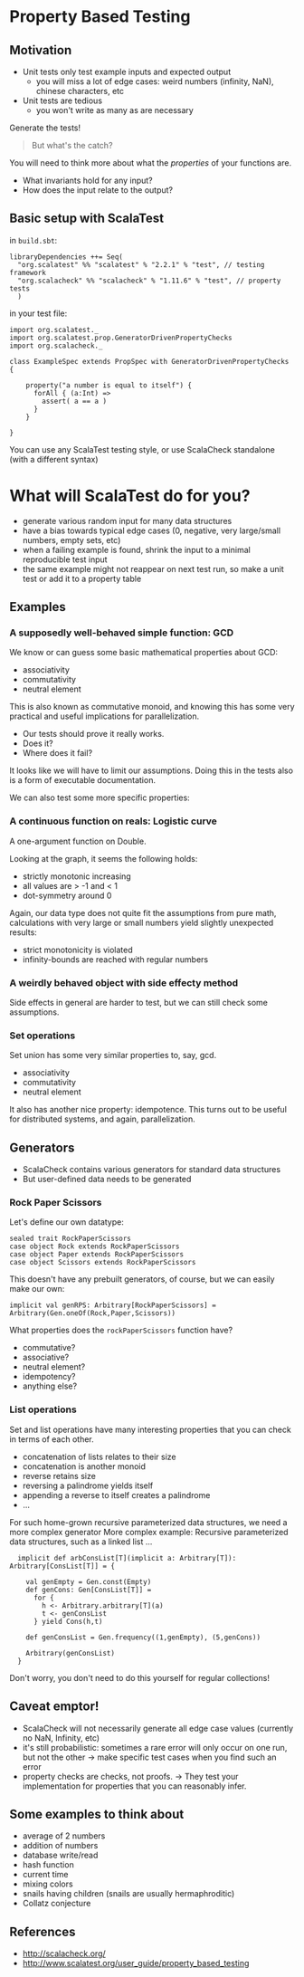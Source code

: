# Property Based Testing

## Motivation

* Unit tests only test example inputs and expected output
    - you will miss a lot of edge cases: weird numbers (infinity, NaN), chinese characters, etc
* Unit tests are tedious
    - you won't write as many as are necessary

Generate the tests!

> But what's the catch?

You will need to think more about what the *properties* of your functions are.

* What invariants hold for any input?
* How does the input relate to the output?

## Basic setup with ScalaTest

in `build.sbt`:

    libraryDependencies ++= Seq(
      "org.scalatest" %% "scalatest" % "2.2.1" % "test", // testing framework
      "org.scalacheck" %% "scalacheck" % "1.11.6" % "test", // property tests
      )

in your test file:

    import org.scalatest._
    import org.scalatest.prop.GeneratorDrivenPropertyChecks
    import org.scalacheck._

    class ExampleSpec extends PropSpec with GeneratorDrivenPropertyChecks {

        property("a number is equal to itself") {
          forAll { (a:Int) =>
            assert( a == a )
          }
        }

    }

You can use any ScalaTest testing style, or use ScalaCheck standalone (with a different syntax)

# What will ScalaTest do for you?

* generate various random input for many data structures
* have a bias towards typical edge cases (0, negative, very large/small numbers, empty sets, etc)
* when a failing example is found, shrink the input to a minimal reproducible test input
* the same example might not reappear on next test run, so make a unit test or add it to a property table


## Examples

### A supposedly well-behaved simple function: GCD

We know or can guess some basic mathematical properties about GCD:

* associativity
* commutativity
* neutral element

This is also known as commutative monoid, and knowing this has some very practical and useful implications
for parallelization.

* Our tests should prove it really works.
* Does it?
* Where does it fail?

It looks like we will have to limit our assumptions. Doing this in the tests also is a form of
executable documentation.

We can also test some more specific properties:

### A continuous function on reals: Logistic curve

A one-argument function on Double.

Looking at the graph, it seems the following holds:

* strictly monotonic increasing
* all values are > -1 and < 1
* dot-symmetry around 0

Again, our data type does not quite fit the assumptions from pure math,
calculations with very large or small numbers yield slightly unexpected results:

* strict monotonicity is violated
* infinity-bounds are reached with regular numbers

### A weirdly behaved object with side effecty method

Side effects in general are harder to test, but we can still check some assumptions.


### Set operations

Set union has some very similar properties to, say, gcd.

* associativity
* commutativity
* neutral element

It also has another nice property: idempotence. This turns out to be useful for distributed systems,
and again, parallelization.


## Generators

* ScalaCheck contains various generators for standard data structures
* But user-defined data needs to be generated

### Rock Paper Scissors

Let's define our own datatype:

    sealed trait RockPaperScissors
    case object Rock extends RockPaperScissors
    case object Paper extends RockPaperScissors
    case object Scissors extends RockPaperScissors

This doesn't have any prebuilt generators, of course, but we can easily make our own:

    implicit val genRPS: Arbitrary[RockPaperScissors] = Arbitrary(Gen.oneOf(Rock,Paper,Scissors))

What properties does the `rockPaperScissors` function have?

* commutative?
* associative?
* neutral element?
* idempotency?
* anything else?


### List operations

Set and list operations have many interesting properties that you can check in terms of each other.

* concatenation of lists relates to their size
* concatenation is another monoid
* reverse retains size
* reversing a palindrome yields itself
* appending a reverse to itself creates a palindrome
* ...

For such home-grown recursive parameterized data structures, we need a more complex generator
More complex example: Recursive parameterized data structures, such as a linked list ...

      implicit def arbConsList[T](implicit a: Arbitrary[T]): Arbitrary[ConsList[T]] = {

        val genEmpty = Gen.const(Empty)
        def genCons: Gen[ConsList[T]] =
          for {
            h <- Arbitrary.arbitrary[T](a)
            t <- genConsList
          } yield Cons(h,t)

        def genConsList = Gen.frequency((1,genEmpty), (5,genCons))

        Arbitrary(genConsList)
      }

Don't worry, you don't need to do this yourself for regular collections!


## Caveat emptor!

* ScalaCheck will not necessarily generate all edge case values (currently no NaN, Infinity, etc)
* it's still probabilistic: sometimes a rare error will only occur on one run, but not the other
    -> make specific test cases when you find such an error
* property checks are checks, not proofs.
    -> They test your implementation for properties that you can reasonably infer.

## Some examples to think about

* average of 2 numbers
* addition of numbers
* database write/read
* hash function
* current time
* mixing colors
* snails having children (snails are usually hermaphroditic)
* Collatz conjecture


## References

* http://scalacheck.org/
* http://www.scalatest.org/user_guide/property_based_testing    